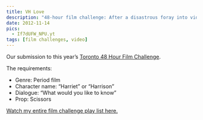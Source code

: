 ```yaml
---
title: VH Love
description: "48-hour film challenge: After a disastrous foray into video dating, Harriet goes to her bartender friend to be consoled."
date: 2012-11-14
pics:
  - If7dUFW_NPU.yt
tags: [film challenges, video]
---
```

Our submission to this year’s [Toronto 48 Hour Film Challenge](https://www.48hourfilm.com/toronto).

The requirements:

- Genre: Period film
- Character name: “Harriet” or “Harrison”
- Dialogue: “What would you like to know”
- Prop: Scissors

[Watch my entire film challenge play list here.](https://www.youtube.com/watch?v=4Me3zDGkiUQ&list=PLejSYJ7FH1s2KTYgidFS0SdPvHUOSkT_W)